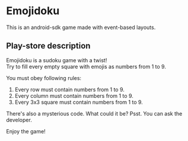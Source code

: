 # Emojidoku
This is an android-sdk game made with event-based layouts.

## Play-store description

Emojidoku is a sudoku game with a twist!  
Try to fill every empty square with emojis as numbers from 1 to 9.

You must obey following rules:  
1. Every row must contain numbers from 1 to 9.  
2. Every column must contain numbers from 1 to 9.  
3. Every 3x3 square must contain numbers from 1 to 9.  

There's also a mysterious code. What could it be?
Psst. You can ask the developer.

Enjoy the game!